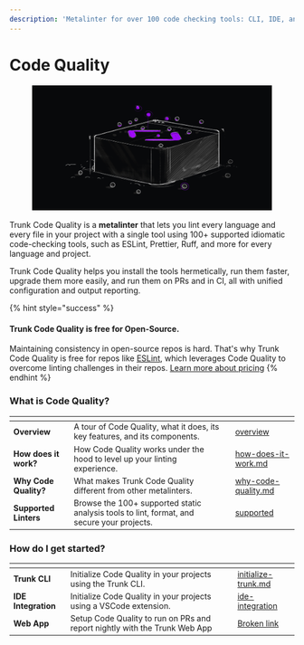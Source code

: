 ```yaml
---
description: 'Metalinter for over 100 code checking tools: CLI, IDE, and on the web.'
---
```


# Code Quality

<figure><img src="../.gitbook/assets/check.png" alt=""><figcaption></figcaption></figure>

Trunk Code Quality is a **metalinter** that lets you lint every language and every file in your project with a single tool using 100+ supported idiomatic code-checking tools, such as ESLint, Prettier, Ruff, and more for every language and project.&#x20;

Trunk Code Quality helps you install the tools hermetically, run them faster, upgrade them more easily, and run them on PRs and in CI, all with unified configuration and output reporting.&#x20;

{% hint style="success" %}
#### Trunk Code Quality is free for Open-Source.

Maintaining consistency in open-source repos is hard. That's why Trunk Code Quality is free for repos like [ESLint](https://github.com/eslint/eslint), which leverages Code Quality to overcome linting challenges in their repos. [Learn more about pricing](https://trunk.io/pricing)
{% endhint %}

### What is Code Quality?

<table data-card-size="large" data-view="cards"><thead><tr><th></th><th></th><th data-hidden></th><th data-hidden data-card-target data-type="content-ref"></th></tr></thead><tbody><tr><td><strong>Overview</strong></td><td>A tour of Code Quality, what it does, its key features, and its components.</td><td></td><td><a href="overview/">overview</a></td></tr><tr><td><strong>How does it work?</strong></td><td>How Code Quality works under the hood to level up your linting experience.</td><td></td><td><a href="overview/how-does-it-work.md">how-does-it-work.md</a></td></tr><tr><td><strong>Why Code Quality?</strong></td><td>What makes Trunk Code Quality different from other metalinters.</td><td></td><td><a href="overview/why-code-quality.md">why-code-quality.md</a></td></tr><tr><td><strong>Supported Linters</strong></td><td>Browse the 100+ supported static analysis tools to lint, format, and secure your projects.</td><td></td><td><a href="linters/supported/">supported</a></td></tr></tbody></table>

### How do I get started?

<table data-view="cards"><thead><tr><th></th><th></th><th></th><th data-hidden data-card-target data-type="content-ref"></th></tr></thead><tbody><tr><td><strong>Trunk CLI</strong></td><td>Initialize Code Quality in your projects using the Trunk CLI.</td><td></td><td><a href="setup-and-installation/initialize-trunk.md">initialize-trunk.md</a></td></tr><tr><td><strong>IDE Integration</strong></td><td>Initialize Code Quality in your projects using a VSCode extension.</td><td></td><td><a href="ide-integration/">ide-integration</a></td></tr><tr><td><strong>Web App</strong></td><td>Setup Code Quality to run on PRs and report nightly with the Trunk Web App</td><td></td><td><a href="broken-reference">Broken link</a></td></tr></tbody></table>
